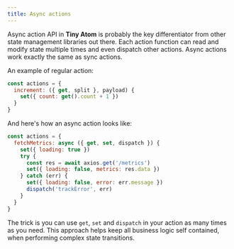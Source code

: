 ```yaml
---
title: Async actions
---
```


Async action API in **Tiny Atom** is probably the key differentiator from other state management libraries out there. Each action function can read and modify state multiple times and even dispatch other actions. Async actions work exactly the same as sync actions.

An example of regular action:

```js
const actions = {
  increment: ({ get, split }, payload) {
    set({ count: get().count + 1 })
  }
}
```

And here's how an async action looks like:

```js
const actions = {
  fetchMetrics: async ({ get, set, dispatch }) {
    set({ loading: true })
    try {
      const res = await axios.get('/metrics')
      set({ loading: false, metrics: res.data })
    } catch (err) {
      set({ loading: false, error: err.message })
      dispatch('trackError', err)
    }
  }
}
```

The trick is you can use `get`, `set` and `dispatch` in your action as many times as you need. This approach helps keep all business logic self contained, when performing complex state transitions.
